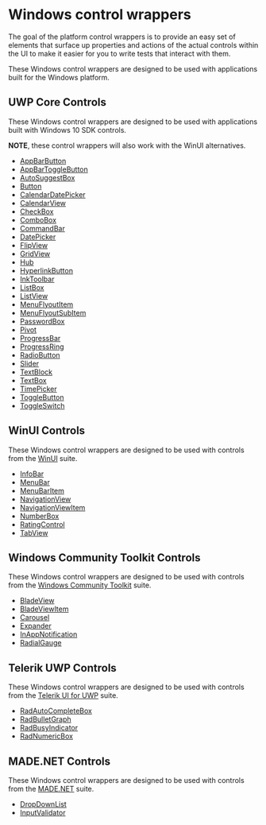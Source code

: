# Windows control wrappers

The goal of the platform control wrappers is to provide an easy set of elements that surface up properties and actions of the actual controls within the UI to make it easier for you to write tests that interact with them.

These Windows control wrappers are designed to be used with applications built for the Windows platform.

## UWP Core Controls

These Windows control wrappers are designed to be used with applications built with Windows 10 SDK controls.

**NOTE**, these control wrappers will also work with the WinUI alternatives. 

- [AppBarButton](../../src/Legerity/Windows/Elements/Core/AppBarButton.cs)
- [AppBarToggleButton](../../src/Legerity/Windows/Elements/Core/AppBarToggleButton.cs)
- [AutoSuggestBox](../../src/Legerity/Windows/Elements/Core/AutoSuggestBox.cs)
- [Button](../../src/Legerity/Windows/Elements/Core/Button.cs)
- [CalendarDatePicker](../../src/Legerity/Windows/Elements/Core/CalendarDatePicker.cs)
- [CalendarView](../../src/Legerity/Windows/Elements/Core/CalendarView.cs)
- [CheckBox](../../src/Legerity/Windows/Elements/Core/CheckBox.cs)
- [ComboBox](../../src/Legerity/Windows/Elements/Core/ComboBox.cs)
- [CommandBar](../../src/Legerity/Windows/Elements/Core/CommandBar.cs)
- [DatePicker](../../src/Legerity/Windows/Elements/Core/DatePicker.cs)
- [FlipView](../../src/Legerity/Windows/Elements/Core/FlipView.cs)
- [GridView](../../src/Legerity/Windows/Elements/Core/GridView.cs)
- [Hub](../../src/Legerity/Windows/Elements/Core/Hub.cs)
- [HyperlinkButton](../../src/Legerity/Windows/Elements/Core/HyperlinkButton.cs)
- [InkToolbar](../../src/Legerity/Windows/Elements/Core/InkToolbar.cs)
- [ListBox](../../src/Legerity/Windows/Elements/Core/ListBox.cs)
- [ListView](../../src/Legerity/Windows/Elements/Core/ListView.cs)
- [MenuFlyoutItem](../../src/Legerity/Windows/Elements/Core/MenuFlyoutItem.cs)
- [MenuFlyoutSubItem](../../src/Legerity/Windows/Elements/Core/MenuFlyoutSubItem.cs)
- [PasswordBox](../../src/Legerity/Windows/Elements/Core/PasswordBox.cs)
- [Pivot](../../src/Legerity/Windows/Elements/Core/Pivot.cs)
- [ProgressBar](../../src/Legerity/Windows/Elements/Core/ProgressBar.cs)
- [ProgressRing](../../src/Legerity/Windows/Elements/Core/ProgressRing.cs)
- [RadioButton](../../src/Legerity/Windows/Elements/Core/RadioButton.cs)
- [Slider](../../src/Legerity/Windows/Elements/Core/Slider.cs)
- [TextBlock](../../src/Legerity/Windows/Elements/Core/TextBlock.cs)
- [TextBox](../../src/Legerity/Windows/Elements/Core/TextBox.cs)
- [TimePicker](../../src/Legerity/Windows/Elements/Core/TimePicker.cs)
- [ToggleButton](../../src/Legerity/Windows/Elements/Core/ToggleButton.cs)
- [ToggleSwitch](../../src/Legerity/Windows/Elements/Core/ToggleSwitch.cs)

## WinUI Controls

These Windows control wrappers are designed to be used with controls from the [WinUI](https://github.com/microsoft/microsoft-ui-xaml) suite.

- [InfoBar](../../src/Legerity.WinUI/InfoBar.cs)
- [MenuBar](../../src/Legerity.WinUI/MenuBar.cs)
- [MenuBarItem](../../src/Legerity.WinUI/MenuBarItem.cs)
- [NavigationView](../../src/Legerity.WinUI/NavigationView.cs)
- [NavigationViewItem](../../src/Legerity.WinUI/NavigationViewItem.cs)
- [NumberBox](../../src/Legerity.WinUI/NumberBox.cs)
- [RatingControl](../../src/Legerity.WinUI/RatingControl.cs)
- [TabView](../../src/Legerity.WinUI/TabView.cs)

## Windows Community Toolkit Controls

These Windows control wrappers are designed to be used with controls from the [Windows Community Toolkit](https://github.com/windows-toolkit/WindowsCommunityToolkit) suite.

- [BladeView](../../src/Legerity.WCT/BladeView.cs)
- [BladeViewItem](../../src/Legerity.WCT/BladeViewItem.cs)
- [Carousel](../../src/Legerity.WCT/Carousel.cs)
- [Expander](../../src/Legerity.WCT/Expander.cs)
- [InAppNotification](../../src/Legerity.WCT/InAppNotification.cs)
- [RadialGauge](../../src/Legerity.WCT/RadialGauge.cs)

## Telerik UWP Controls

These Windows control wrappers are designed to be used with controls from the [Telerik UI for UWP](https://github.com/telerik/UI-For-UWP) suite.

- [RadAutoCompleteBox](../../src/Legerity.Telerik.Uwp/RadAutoCompleteBox.cs)
- [RadBulletGraph](../../src/Legerity.Telerik.Uwp/RadBulletGraph.cs)
- [RadBusyIndicator](../../src/Legerity.Telerik.Uwp/RadBusyIndicator.cs)
- [RadNumericBox](../../src/Legerity.Telerik.Uwp/RadNumericBox.cs)

## MADE.NET Controls

These Windows control wrappers are designed to be used with controls from the [MADE.NET](https://github.com/MADE-Apps/MADE.NET) suite.

- [DropDownList](../../src/Legerity.MADE/DropDownList.cs)
- [InputValidator](../../src/Legerity.MADE/InputValidator.cs)
